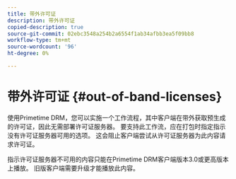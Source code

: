 ```yaml
---
title: 带外许可证
description: 带外许可证
copied-description: true
source-git-commit: 02ebc3548a254b2a6554f1ab34afbb3ea5f09bb8
workflow-type: tm+mt
source-wordcount: '96'
ht-degree: 0%

---
```


# 带外许可证 {#out-of-band-licenses}

使用Primetime DRM，您可以实施一个工作流程，其中客户端在带外获取预生成的许可证，因此无需部署许可证服务器。 要支持此工作流，应在打包时指定指示没有许可证服务器可用的选项。 这会阻止客户端尝试从许可证服务器为此内容请求许可证。

指示许可证服务器不可用的内容只能在Primetime DRM客户端版本3.0或更高版本上播放。 旧版客户端需要升级才能播放此内容。
